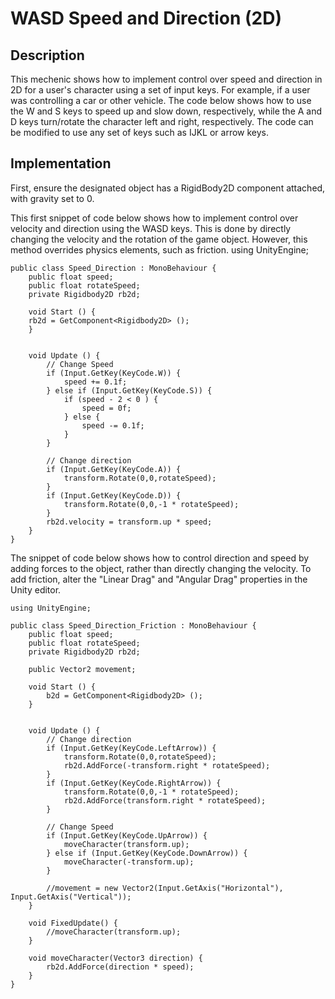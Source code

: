 # WASD Speed and Direction (2D)  

## Description
This mechenic shows how to implement control over speed and direction in 2D for a user's character using a set of input keys. For example, if a user was controlling a car or other vehicle. The code below shows how to use the W and S keys to speed up and slow down, respectively, while the A and D keys turn/rotate the character left and right, respectively. The code can be modified to use any set of keys such as IJKL or arrow keys.

## Implementation
First, ensure the designated object has a RigidBody2D component attached, with gravity set to 0.  

This first snippet of code below shows how to implement control over velocity and direction using the WASD keys.
This is done by directly changing the velocity and the rotation of the game object. However, this method overrides physics elements,
such as friction.
    using UnityEngine;

    public class Speed_Direction : MonoBehaviour {
        public float speed;
        public float rotateSpeed;
        private Rigidbody2D rb2d;

        void Start () {
        rb2d = GetComponent<Rigidbody2D> ();
        }
        

        void Update () {
            // Change Speed
            if (Input.GetKey(KeyCode.W)) {
                speed += 0.1f;
            } else if (Input.GetKey(KeyCode.S)) {
                if (speed - 2 < 0 ) {
                    speed = 0f;
                } else {
                    speed -= 0.1f;
                }
            }

            // Change direction
            if (Input.GetKey(KeyCode.A)) {
                transform.Rotate(0,0,rotateSpeed);
            }
            if (Input.GetKey(KeyCode.D)) {
                transform.Rotate(0,0,-1 * rotateSpeed);
            }
            rb2d.velocity = transform.up * speed;
        }
    }
  
The snippet of code below shows how to control direction and speed by adding forces to the object,
rather than directly changing the velocity. To add friction, alter the "Linear Drag" and "Angular Drag" properties
in the Unity editor.

    using UnityEngine;
    
    public class Speed_Direction_Friction : MonoBehaviour {
        public float speed;
        public float rotateSpeed;
        private Rigidbody2D rb2d;

        public Vector2 movement;

        void Start () {
            b2d = GetComponent<Rigidbody2D> ();
        }
        

        void Update () {
            // Change direction
            if (Input.GetKey(KeyCode.LeftArrow)) {
                transform.Rotate(0,0,rotateSpeed);
                rb2d.AddForce(-transform.right * rotateSpeed);
            }
            if (Input.GetKey(KeyCode.RightArrow)) {
                transform.Rotate(0,0,-1 * rotateSpeed);
                rb2d.AddForce(transform.right * rotateSpeed);
            }

            // Change Speed
            if (Input.GetKey(KeyCode.UpArrow)) {
                moveCharacter(transform.up);
            } else if (Input.GetKey(KeyCode.DownArrow)) {
                moveCharacter(-transform.up);
            }

            //movement = new Vector2(Input.GetAxis("Horizontal"), Input.GetAxis("Vertical"));
        }

        void FixedUpdate() {
            //moveCharacter(transform.up);
        }

        void moveCharacter(Vector3 direction) {
            rb2d.AddForce(direction * speed);
        }
    }